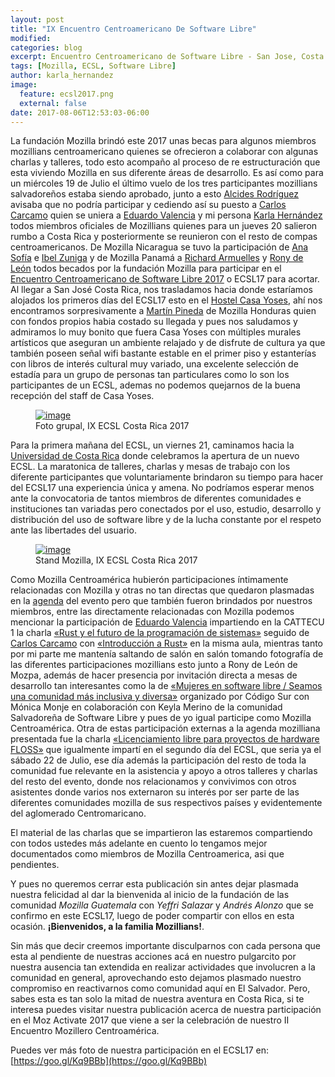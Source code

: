 ```yaml
---
layout: post
title: "IX Encuentro Centroamericano De Software Libre"
modified:
categories: blog
excerpt: Encuentro Centroamericano de Software Libre - San Jose, Costa Rica 2017
tags: [Mozilla, ECSL, Software Libre]
author: karla_hernandez
image:
  feature: ecsl2017.png
  external: false
date: 2017-08-06T12:53:03-06:00
---
```


La fundación Mozilla brindó este 2017 unas becas para algunos miembros mozillians centroamericano quienes se ofrecieron a colaborar con algunas charlas y talleres, todo esto acompaño al proceso de re estructuración que esta viviendo Mozilla en sus diferente áreas de desarrollo. Es así como para un miércoles 19 de Julio el último vuelo de los tres participantes mozillians salvadoreños estaba siendo aprobado, junto a esto [Alcides Rodríguez](https://mozillians.org/es/u/Feldt/) avisaba que no podría participar y cediendo así su puesto a [Carlos Carcamo](https://mozillians.org/es/u/carloscarcamo/) quien se uniera a [Eduardo Valencia](https://mozillians.org/es/u/EduardoValencia/) y mi persona [Karla Hernández](https://mozillians.org/es/u/karlalhdz/) todos miembros oficiales de Mozillians quienes para un jueves 20 salieron rumbo a Costa Rica y posteriormente se reunieron con el resto de compas centroamericanos. De Mozilla Nicaragua se tuvo la participación de [Ana Sofía](https://mozillians.org/es/u/cheerleader/) e [Ibel Zuniga](https://mozillians.org/es/u/zunibux/) y de Mozilla Panamá a [Richard Armuelles](https://mozillians.org/es/u/alexanderarmuelles/) y [Rony de León](https://mozillians.org/es/u/ronyyC2/) todos becados por la fundación Mozilla para participar en el [Encuentro Centroamericano de Software Libre 2017](https://ecsl2017.softwarelibre.ca/) o ECSL17 para acortar. Al llegar a San José Costa Rica, nos trasladamos hacia donde estaríamos alojados los primeros días del ECSL17 esto en el [Hostel Casa Yoses](https://www.facebook.com/hostelcasayoses ), ahí nos encontramos sorpresivamente a [Martín Pineda](https://mozillians.org/es/u/mpineda18/) de Mozilla Honduras quien con fondos propios habia costado su llegada y pues nos saludamos y admiramos lo muy bonito que fuera Casa Yoses con múltiples murales artísticos que aseguran un ambiente relajado y de disfrute de cultura ya que también poseen señal wifi bastante estable en el primer piso y estanterías con libros de interés cultural muy variado, una excelente selección de estadía para un grupo de personas tan particulares como lo son los  participantes de un ECSL, ademas no podemos quejarnos de la buena recepción del staff  de Casa Yoses.  

<figure>
  <a href="http://res.cloudinary.com/dgckuyt9g/image/upload/v1502054520/35413892784_c05d0fb867_k_zbafyg.jpg">
    <img src="http://res.cloudinary.com/dgckuyt9g/image/upload/v1502054520/35413892784_c05d0fb867_k_zbafyg.jpg" alt="image">
  </a>
  <figcaption>
    Foto grupal, IX ECSL Costa Rica 2017
  </figcaption>
</figure>


Para la primera mañana del ECSL, un viernes 21, caminamos hacia la [Universidad de Costa Rica](https://www.ucr.ac.cr/) donde celebramos la apertura de un nuevo ECSL. La maratonica de talleres, charlas y mesas de trabajo con los diferente participantes que voluntariamente brindaron su tiempo para hacer del ECSL17 una experiencia única y amena. No podríamos esperar menos ante la convocatoria de tantos miembros de diferentes comunidades e instituciones tan variadas pero conectados por el uso, estudio, desarrollo y distribución del uso de software libre y de la lucha constante por el respeto ante las libertades del usuario.

<figure>
  <a href="https://farm5.staticflickr.com/4311/35438718213_e8439e6a5d_b.jpg">
    <img src="https://farm5.staticflickr.com/4311/35438718213_e8439e6a5d_b.jpg" alt="image">
  </a>
  <figcaption>
    Stand Mozilla, IX ECSL Costa Rica 2017
  </figcaption>
</figure>

Como Mozilla Centroamérica hubierón participaciones íntimamente relacionadas con Mozilla y otras no tan directas que quedaron plasmadas en la [agenda](https://ecsl2017.softwarelibre.ca/registro/agenda?dia=1) del evento pero que también fueron brindados por nuestros miembros, entre las directamente relacionadas con Mozilla podemos mencionar la participación de [Eduardo Valencia](https://mozillians.org/es/u/EduardoValencia/) impartiendo en la CATTECU 1 la charla [«Rust y el futuro de la programación de sistemas»](https://ecsl2017.softwarelibre.ca/registro/charla/40 )  seguido de [Carlos Carcamo](https://mozillians.org/es/u/carloscarcamo/) con [«Introducción a Rust»]( https://ecsl2017.softwarelibre.ca/registro/charla/39 ) en la misma aula, mientras tanto por mi parte me mantenía saltando de salón en salón tomando fotografía de las diferentes participaciones mozillians esto junto a Rony de León de Mozpa, además de hacer presencia por invitación directa a mesas de desarrollo tan interesantes como la de [«Mujeres en software libre /  Seamos una comunidad más inclusiva y diversa»](https://ecsl2017.softwarelibre.ca/registro/charla/17 ) organizado por Código Sur con Mónica Monje en colaboración con Keyla Merino de la comunidad Salvadoreña de Software Libre y pues de yo igual participe como Mozilla Centroamérica. Otra de estas participación externas a la agenda mozilliana presentada fue la charla [«Licenciamiento libre para proyectos de hardware FLOSS»](https://ecsl2017.softwarelibre.ca/registro/charla/30 ) que igualmente impartí en el segundo día del ECSL, que seria ya el sábado 22 de Julio, ese día además la participación del resto de toda la comunidad fue relevante en la asistencia y apoyo a otros talleres y charlas del resto del evento, donde nos relacionamos y convivimos con otros asistentes donde varios nos externaron su interés por ser parte de las diferentes comunidades mozilla de sus respectivos países y evidentemente del aglomerado Centromaricano.

El material de las charlas que se impartieron las estaremos compartiendo con todos ustedes más adelante en cuento lo tengamos mejor documentados como miembros de Mozilla Centroamerica, asi que pendientes.

Y pues no queremos cerrar esta publicación sin antes dejar plasmada nuestra felicidad al dar la bienvenida al inicio de la fundación de las comunidad *Mozilla Guatemala* con *Yeffri Salazar* y *Andrés Alonzo* que se confirmo en este ECSL17, luego de poder compartir con ellos en esta ocasión. **¡Bienvenidos, a la familia Mozillians!**.    


Sin más que decir creemos importante disculparnos con cada persona que esta al pendiente de nuestras acciones acá en nuestro pulgarcito por nuestra ausencia tan extendida en realizar actividades que involucren a la comunidad en general, aprovechando esto dejamos plasmado nuestro compromiso en reactivarnos como comunidad aquí en El Salvador. Pero, sabes esta es tan solo la mitad de nuestra aventura en Costa Rica, si te interesa puedes visitar nuestra publicación acerca de nuestra participación en el Moz Activate 2017 que viene a ser la celebración de nuestro II Encuentro Mozillero Centroamérica.

Puedes ver más foto de nuestra participación en el ECSL17 en: [https://goo.gl/Kq9BBb](https://goo.gl/Kq9BBb)
